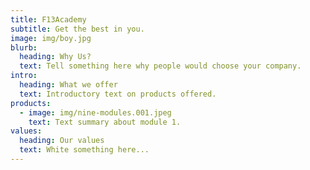 ```yaml
---
title: F13Academy
subtitle: Get the best in you.
image: img/boy.jpg
blurb:
  heading: Why Us?
  text: Tell something here why people would choose your company.
intro:
  heading: What we offer
  text: Introductory text on products offered.
products:
  - image: img/nine-modules.001.jpeg
    text: Text summary about module 1.
values:
  heading: Our values
  text: White something here...
---
```


